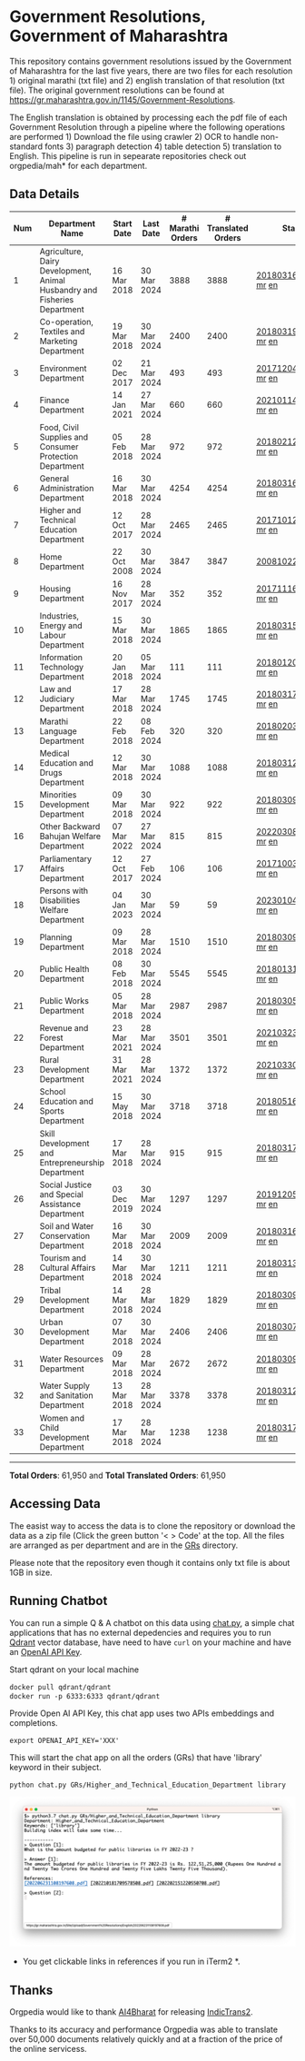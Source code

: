 # Government Resolutions, Government of Maharashtra

This repository contains government resolutions issued by the Government of Maharashtra for the last five years, there are two files for each resolution 1) original marathi (txt file) and 2) english translation of that resolution (txt file). The original government resolutions can be found at https://gr.maharashtra.gov.in/1145/Government-Resolutions.

The English translation is obtained by processing each the pdf file of each Government Resolution through a pipeline where the following operations are performed 1) Download the file using crawler 2) OCR to handle non-standard fonts 3) paragraph detection 4) table  detection 5) translation to English. This pipeline is run in sepearate repositories check out orgpedia/mah* for each department.


## Data Details

| Num | Department Name | Start Date | Last Date | # Marathi Orders | # Translated Orders | Starting Order | Last Order |
| --- | --------------- | ---------- | --------- | ---------------- | ------------------- | -------------- | ---------- |
| 1 | Agriculture, Dairy Development, Animal Husbandry and Fisheries Department | 16 Mar 2018 | 30 Mar 2024 | 3888 | 3888 | [201803161624182101.pdf](https://gr.maharashtra.gov.in/Site/Upload/Government%20Resolutions/English/201803161624182101.pdf) [mr](GRs/Agriculture,_Dairy_Development,_Animal_Husbandry_and_Fisheries_Department/201803161624182101.pdf.mr.txt) [en](GRs/Agriculture,_Dairy_Development,_Animal_Husbandry_and_Fisheries_Department/201803161624182101.pdf.en.txt) | [202403301728500101.pdf](https://gr.maharashtra.gov.in/Site/Upload/Government%20Resolutions/English/202403301728500101.pdf) [mr](GRs/Agriculture,_Dairy_Development,_Animal_Husbandry_and_Fisheries_Department/202403301728500101.pdf.mr.txt) [en](GRs/Agriculture,_Dairy_Development,_Animal_Husbandry_and_Fisheries_Department/202403301728500101.pdf.en.txt) |
| 2 | Co-operation, Textiles and Marketing Department | 19 Mar 2018 | 30 Mar 2024 | 2400 | 2400 | [201803191257576702.pdf](https://gr.maharashtra.gov.in/Site/Upload/Government%20Resolutions/English/201803191257576702.pdf) [mr](GRs/Co-operation,_Textiles_and_Marketing_Department/201803191257576702.pdf.mr.txt) [en](GRs/Co-operation,_Textiles_and_Marketing_Department/201803191257576702.pdf.en.txt) | [202403301643388102.pdf](https://gr.maharashtra.gov.in/Site/Upload/Government%20Resolutions/English/202403301643388102.pdf) [mr](GRs/Co-operation,_Textiles_and_Marketing_Department/202403301643388102.pdf.mr.txt) [en](GRs/Co-operation,_Textiles_and_Marketing_Department/202403301643388102.pdf.en.txt) |
| 3 | Environment Department | 02 Dec 2017 | 21 Mar 2024 | 493 | 493 | [201712041147216904.pdf](https://gr.maharashtra.gov.in/Site/Upload/Government%20Resolutions/English/201712041147216904.pdf) [mr](GRs/Environment_Department/201712041147216904.pdf.mr.txt) [en](GRs/Environment_Department/201712041147216904.pdf.en.txt) | [202403221423085904.pdf](https://gr.maharashtra.gov.in/Site/Upload/Government%20Resolutions/English/202403221423085904.pdf) [mr](GRs/Environment_Department/202403221423085904.pdf.mr.txt) [en](GRs/Environment_Department/202403221423085904.pdf.en.txt) |
| 4 | Finance Department | 14 Jan 2021 | 27 Mar 2024 | 660 | 660 | [202101141237329905.pdf](https://gr.maharashtra.gov.in/Site/Upload/Government%20Resolutions/English/202101141237329905.pdf) [mr](GRs/Finance_Department/202101141237329905.pdf.mr.txt) [en](GRs/Finance_Department/202101141237329905.pdf.en.txt) | [202403271824466605.pdf](https://gr.maharashtra.gov.in/Site/Upload/Government%20Resolutions/English/202403271824466605.pdf) [mr](GRs/Finance_Department/202403271824466605.pdf.mr.txt) [en](GRs/Finance_Department/202403271824466605.pdf.en.txt) |
| 5 | Food, Civil Supplies and Consumer Protection Department | 05 Feb 2018 | 28 Mar 2024 | 972 | 972 | [201802121244545806.pdf](https://gr.maharashtra.gov.in/Site/Upload/Government%20Resolutions/English/201802121244545806.pdf) [mr](GRs/Food,_Civil_Supplies_and_Consumer_Protection_Department/201802121244545806.pdf.mr.txt) [en](GRs/Food,_Civil_Supplies_and_Consumer_Protection_Department/201802121244545806.pdf.en.txt) | [202403281251197906.pdf](https://gr.maharashtra.gov.in/Site/Upload/Government%20Resolutions/English/202403281251197906.pdf) [mr](GRs/Food,_Civil_Supplies_and_Consumer_Protection_Department/202403281251197906.pdf.mr.txt) [en](GRs/Food,_Civil_Supplies_and_Consumer_Protection_Department/202403281251197906.pdf.en.txt) |
| 6 | General Administration Department | 16 Mar 2018 | 30 Mar 2024 | 4254 | 4254 | [201803161224022707.pdf](https://gr.maharashtra.gov.in/Site/Upload/Government%20Resolutions/English/201803161224022707.pdf) [mr](GRs/General_Administration_Department/201803161224022707.pdf.mr.txt) [en](GRs/General_Administration_Department/201803161224022707.pdf.en.txt) | [202403301822585007.pdf](https://gr.maharashtra.gov.in/Site/Upload/Government%20Resolutions/English/202403301822585007.pdf) [mr](GRs/General_Administration_Department/202403301822585007.pdf.mr.txt) [en](GRs/General_Administration_Department/202403301822585007.pdf.en.txt) |
| 7 | Higher and Technical Education Department | 12 Oct 2017 | 28 Mar 2024 | 2465 | 2465 | [201710121514029708.pdf](https://gr.maharashtra.gov.in/Site/Upload/Government%20Resolutions/English/201710121514029708.pdf) [mr](GRs/Higher_and_Technical_Education_Department/201710121514029708.pdf.mr.txt) [en](GRs/Higher_and_Technical_Education_Department/201710121514029708.pdf.en.txt) | [202403301136588808.pdf](https://gr.maharashtra.gov.in/Site/Upload/Government%20Resolutions/English/202403301136588808.pdf) [mr](GRs/Higher_and_Technical_Education_Department/202403301136588808.pdf.mr.txt) [en](GRs/Higher_and_Technical_Education_Department/202403301136588808.pdf.en.txt) |
| 8 | Home Department | 22 Oct 2008 | 30 Mar 2024 | 3847 | 3847 | [20081022.pdf](https://gr.maharashtra.gov.in/Site/Upload/Government%20Resolutions/English/20081022.pdf) [mr](GRs/Home_Department/20081022.pdf.mr.txt) [en](GRs/Home_Department/20081022.pdf.en.txt) | [202403301546435929.pdf](https://gr.maharashtra.gov.in/Site/Upload/Government%20Resolutions/English/202403301546435929.pdf) [mr](GRs/Home_Department/202403301546435929.pdf.mr.txt) [en](GRs/Home_Department/202403301546435929.pdf.en.txt) |
| 9 | Housing Department | 16 Nov 2017 | 28 Mar 2024 | 352 | 352 | [201711161447076609.pdf](https://gr.maharashtra.gov.in/Site/Upload/Government%20Resolutions/English/201711161447076609.pdf) [mr](GRs/Housing_Department/201711161447076609.pdf.mr.txt) [en](GRs/Housing_Department/201711161447076609.pdf.en.txt) | [202403281255554909.pdf](https://gr.maharashtra.gov.in/Site/Upload/Government%20Resolutions/English/202403281255554909.pdf) [mr](GRs/Housing_Department/202403281255554909.pdf.mr.txt) [en](GRs/Housing_Department/202403281255554909.pdf.en.txt) |
| 10 | Industries, Energy and Labour Department | 15 Mar 2018 | 30 Mar 2024 | 1865 | 1865 | [201803151204055010.pdf](https://gr.maharashtra.gov.in/Site/Upload/Government%20Resolutions/English/201803151204055010.pdf) [mr](GRs/Industries,_Energy_and_Labour_Department/201803151204055010.pdf.mr.txt) [en](GRs/Industries,_Energy_and_Labour_Department/201803151204055010.pdf.en.txt) | [202403301718027610.pdf](https://gr.maharashtra.gov.in/Site/Upload/Government%20Resolutions/English/202403301718027610.pdf) [mr](GRs/Industries,_Energy_and_Labour_Department/202403301718027610.pdf.mr.txt) [en](GRs/Industries,_Energy_and_Labour_Department/202403301718027610.pdf.en.txt) |
| 11 | Information Technology Department | 20 Jan 2018 | 05 Mar 2024 | 111 | 111 | [201801201843024511.pdf](https://gr.maharashtra.gov.in/Site/Upload/Government%20Resolutions/English/201801201843024511.pdf) [mr](GRs/Information_Technology_Department/201801201843024511.pdf.mr.txt) [en](GRs/Information_Technology_Department/201801201843024511.pdf.en.txt) | [202403051249430211.pdf](https://gr.maharashtra.gov.in/Site/Upload/Government%20Resolutions/English/202403051249430211.pdf) [mr](GRs/Information_Technology_Department/202403051249430211.pdf.mr.txt) [en](GRs/Information_Technology_Department/202403051249430211.pdf.en.txt) |
| 12 | Law and Judiciary Department | 17 Mar 2018 | 28 Mar 2024 | 1745 | 1745 | [201803171129290212.pdf](https://gr.maharashtra.gov.in/Site/Upload/Government%20Resolutions/English/201803171129290212.pdf) [mr](GRs/Law_and_Judiciary_Department/201803171129290212.pdf.mr.txt) [en](GRs/Law_and_Judiciary_Department/201803171129290212.pdf.en.txt) | [202403281701037612.pdf](https://gr.maharashtra.gov.in/Site/Upload/Government%20Resolutions/English/202403281701037612.pdf) [mr](GRs/Law_and_Judiciary_Department/202403281701037612.pdf.mr.txt) [en](GRs/Law_and_Judiciary_Department/202403281701037612.pdf.en.txt) |
| 13 | Marathi Language Department | 22 Feb 2018 | 08 Feb 2024 | 320 | 320 | [201802031549154233.pdf](https://gr.maharashtra.gov.in/Site/Upload/Government%20Resolutions/English/201802031549154233.pdf) [mr](GRs/Marathi_Language_Department/201802031549154233.pdf.mr.txt) [en](GRs/Marathi_Language_Department/201802031549154233.pdf.en.txt) | [202402081702444933.pdf](https://gr.maharashtra.gov.in/Site/Upload/Government%20Resolutions/English/202402081702444933.pdf) [mr](GRs/Marathi_Language_Department/202402081702444933.pdf.mr.txt) [en](GRs/Marathi_Language_Department/202402081702444933.pdf.en.txt) |
| 14 | Medical Education and Drugs Department | 12 Mar 2018 | 30 Mar 2024 | 1088 | 1088 | [201803121137094813.pdf](https://gr.maharashtra.gov.in/Site/Upload/Government%20Resolutions/English/201803121137094813.pdf) [mr](GRs/Medical_Education_and_Drugs_Department/201803121137094813.pdf.mr.txt) [en](GRs/Medical_Education_and_Drugs_Department/201803121137094813.pdf.en.txt) | [202403301140583913.pdf](https://gr.maharashtra.gov.in/Site/Upload/Government%20Resolutions/English/202403301140583913.pdf) [mr](GRs/Medical_Education_and_Drugs_Department/202403301140583913.pdf.mr.txt) [en](GRs/Medical_Education_and_Drugs_Department/202403301140583913.pdf.en.txt) |
| 15 | Minorities Development Department | 09 Mar 2018 | 30 Mar 2024 | 922 | 922 | [201803091218355314.pdf](https://gr.maharashtra.gov.in/Site/Upload/Government%20Resolutions/English/201803091218355314.pdf) [mr](GRs/Minorities_Development_Department/201803091218355314.pdf.mr.txt) [en](GRs/Minorities_Development_Department/201803091218355314.pdf.en.txt) | [202403301805500514.pdf](https://gr.maharashtra.gov.in/Site/Upload/Government%20Resolutions/English/202403301805500514.pdf) [mr](GRs/Minorities_Development_Department/202403301805500514.pdf.mr.txt) [en](GRs/Minorities_Development_Department/202403301805500514.pdf.en.txt) |
| 16 | Other Backward Bahujan Welfare Department | 07 Mar 2022 | 27 Mar 2024 | 815 | 815 | [202203081752439334.pdf](https://gr.maharashtra.gov.in/Site/Upload/Government%20Resolutions/English/202203081752439334.pdf) [mr](GRs/Other_Backward_Bahujan_Welfare_Department/202203081752439334.pdf.mr.txt) [en](GRs/Other_Backward_Bahujan_Welfare_Department/202203081752439334.pdf.en.txt) | [202403271729039234.pdf](https://gr.maharashtra.gov.in/Site/Upload/Government%20Resolutions/English/202403271729039234.pdf) [mr](GRs/Other_Backward_Bahujan_Welfare_Department/202403271729039234.pdf.mr.txt) [en](GRs/Other_Backward_Bahujan_Welfare_Department/202403271729039234.pdf.en.txt) |
| 17 | Parliamentary Affairs Department | 12 Oct 2017 | 27 Feb 2024 | 106 | 106 | [201710031642378615.pdf](https://gr.maharashtra.gov.in/Site/Upload/Government%20Resolutions/English/201710031642378615.pdf) [mr](GRs/Parliamentary_Affairs_Department/201710031642378615.pdf.mr.txt) [en](GRs/Parliamentary_Affairs_Department/201710031642378615.pdf.en.txt) | [202402271500283915.pdf](https://gr.maharashtra.gov.in/Site/Upload/Government%20Resolutions/English/202402271500283915.pdf) [mr](GRs/Parliamentary_Affairs_Department/202402271500283915.pdf.mr.txt) [en](GRs/Parliamentary_Affairs_Department/202402271500283915.pdf.en.txt) |
| 18 | Persons with Disabilities Welfare Department | 04 Jan 2023 | 30 Mar 2024 | 59 | 59 | [202301041906309635.pdf](https://gr.maharashtra.gov.in/Site/Upload/Government%20Resolutions/English/202301041906309635.pdf) [mr](GRs/Persons_with_Disabilities_Welfare_Department/202301041906309635.pdf.mr.txt) [en](GRs/Persons_with_Disabilities_Welfare_Department/202301041906309635.pdf.en.txt) | [202403301900497535.pdf](https://gr.maharashtra.gov.in/Site/Upload/Government%20Resolutions/English/202403301900497535.pdf) [mr](GRs/Persons_with_Disabilities_Welfare_Department/202403301900497535.pdf.mr.txt) [en](GRs/Persons_with_Disabilities_Welfare_Department/202403301900497535.pdf.en.txt) |
| 19 | Planning Department | 09 Mar 2018 | 28 Mar 2024 | 1510 | 1510 | [201803091441032716.pdf](https://gr.maharashtra.gov.in/Site/Upload/Government%20Resolutions/English/201803091441032716.pdf) [mr](GRs/Planning_Department/201803091441032716.pdf.mr.txt) [en](GRs/Planning_Department/201803091441032716.pdf.en.txt) | [202403281801217116.pdf](https://gr.maharashtra.gov.in/Site/Upload/Government%20Resolutions/English/202403281801217116.pdf) [mr](GRs/Planning_Department/202403281801217116.pdf.mr.txt) [en](GRs/Planning_Department/202403281801217116.pdf.en.txt) |
| 20 | Public Health Department | 08 Feb 2018 | 30 Mar 2024 | 5545 | 5545 | [201801311722275417.pdf](https://gr.maharashtra.gov.in/Site/Upload/Government%20Resolutions/English/201801311722275417.pdf) [mr](GRs/Public_Health_Department/201801311722275417.pdf.mr.txt) [en](GRs/Public_Health_Department/201801311722275417.pdf.en.txt) | [202403201322275017.pdf](https://gr.maharashtra.gov.in/Site/Upload/Government%20Resolutions/English/202403201322275017.pdf) [mr](GRs/Public_Health_Department/202403201322275017.pdf.mr.txt) [en](GRs/Public_Health_Department/202403201322275017.pdf.en.txt) |
| 21 | Public Works Department | 05 Mar 2018 | 28 Mar 2024 | 2987 | 2987 | [201803051515468118.pdf](https://gr.maharashtra.gov.in/Site/Upload/Government%20Resolutions/English/201803051515468118.pdf) [mr](GRs/Public_Works_Department/201803051515468118.pdf.mr.txt) [en](GRs/Public_Works_Department/201803051515468118.pdf.en.txt) | [202403281735095518.pdf](https://gr.maharashtra.gov.in/Site/Upload/Government%20Resolutions/English/202403281735095518.pdf) [mr](GRs/Public_Works_Department/202403281735095518.pdf.mr.txt) [en](GRs/Public_Works_Department/202403281735095518.pdf.en.txt) |
| 22 | Revenue and Forest Department | 23 Mar 2021 | 28 Mar 2024 | 3501 | 3501 | [202103231328393119.pdf](https://gr.maharashtra.gov.in/Site/Upload/Government%20Resolutions/English/202103231328393119.pdf) [mr](GRs/Revenue_and_Forest_Department/202103231328393119.pdf.mr.txt) [en](GRs/Revenue_and_Forest_Department/202103231328393119.pdf.en.txt) | [202403301136138619.pdf](https://gr.maharashtra.gov.in/Site/Upload/Government%20Resolutions/English/202403301136138619.pdf) [mr](GRs/Revenue_and_Forest_Department/202403301136138619.pdf.mr.txt) [en](GRs/Revenue_and_Forest_Department/202403301136138619.pdf.en.txt) |
| 23 | Rural Development Department | 31 Mar 2021 | 28 Mar 2024 | 1372 | 1372 | [202103301021181120.pdf](https://gr.maharashtra.gov.in/Site/Upload/Government%20Resolutions/English/202103301021181120.pdf) [mr](GRs/Rural_Development_Department/202103301021181120.pdf.mr.txt) [en](GRs/Rural_Development_Department/202103301021181120.pdf.en.txt) | [202403281532154920.pdf](https://gr.maharashtra.gov.in/Site/Upload/Government%20Resolutions/English/202403281532154920.pdf) [mr](GRs/Rural_Development_Department/202403281532154920.pdf.mr.txt) [en](GRs/Rural_Development_Department/202403281532154920.pdf.en.txt) |
| 24 | School Education and Sports Department | 15 May 2018 | 30 Mar 2024 | 3718 | 3718 | [201805161114241221.pdf](https://gr.maharashtra.gov.in/Site/Upload/Government%20Resolutions/English/201805161114241221.pdf) [mr](GRs/School_Education_and_Sports_Department/201805161114241221.pdf.mr.txt) [en](GRs/School_Education_and_Sports_Department/201805161114241221.pdf.en.txt) | [202403301622300821.pdf](https://gr.maharashtra.gov.in/Site/Upload/Government%20Resolutions/English/202403301622300821.pdf) [mr](GRs/School_Education_and_Sports_Department/202403301622300821.pdf.mr.txt) [en](GRs/School_Education_and_Sports_Department/202403301622300821.pdf.en.txt) |
| 25 | Skill Development and Entrepreneurship Department | 17 Mar 2018 | 28 Mar 2024 | 915 | 915 | [201803171322099003.pdf](https://gr.maharashtra.gov.in/Site/Upload/Government%20Resolutions/English/201803171322099003.pdf) [mr](GRs/Skill_Development_and_Entrepreneurship_Department/201803171322099003.pdf.mr.txt) [en](GRs/Skill_Development_and_Entrepreneurship_Department/201803171322099003.pdf.en.txt) | [202403281217542303.pdf](https://gr.maharashtra.gov.in/Site/Upload/Government%20Resolutions/English/202403281217542303.pdf) [mr](GRs/Skill_Development_and_Entrepreneurship_Department/202403281217542303.pdf.mr.txt) [en](GRs/Skill_Development_and_Entrepreneurship_Department/202403281217542303.pdf.en.txt) |
| 26 | Social Justice and Special Assistance Department | 03 Dec 2019 | 30 Mar 2024 | 1297 | 1297 | [201912051107011622.pdf](https://gr.maharashtra.gov.in/Site/Upload/Government%20Resolutions/English/201912051107011622.pdf) [mr](GRs/Social_Justice_and_Special_Assistance_Department/201912051107011622.pdf.mr.txt) [en](GRs/Social_Justice_and_Special_Assistance_Department/201912051107011622.pdf.en.txt) | [202403301657071522.pdf](https://gr.maharashtra.gov.in/Site/Upload/Government%20Resolutions/English/202403301657071522.pdf) [mr](GRs/Social_Justice_and_Special_Assistance_Department/202403301657071522.pdf.mr.txt) [en](GRs/Social_Justice_and_Special_Assistance_Department/202403301657071522.pdf.en.txt) |
| 27 | Soil and Water Conservation Department | 16 Mar 2018 | 30 Mar 2024 | 2009 | 2009 | [201803161247582426.pdf](https://gr.maharashtra.gov.in/Site/Upload/Government%20Resolutions/English/201803161247582426.pdf) [mr](GRs/Soil_and_Water_Conservation_Department/201803161247582426.pdf.mr.txt) [en](GRs/Soil_and_Water_Conservation_Department/201803161247582426.pdf.en.txt) | [202403301505237126.pdf](https://gr.maharashtra.gov.in/Site/Upload/Government%20Resolutions/English/202403301505237126.pdf) [mr](GRs/Soil_and_Water_Conservation_Department/202403301505237126.pdf.mr.txt) [en](GRs/Soil_and_Water_Conservation_Department/202403301505237126.pdf.en.txt) |
| 28 | Tourism and Cultural Affairs Department | 14 Mar 2018 | 30 Mar 2024 | 1211 | 1211 | [201803131542054523.pdf](https://gr.maharashtra.gov.in/Site/Upload/Government%20Resolutions/English/201803131542054523.pdf) [mr](GRs/Tourism_and_Cultural_Affairs_Department/201803131542054523.pdf.mr.txt) [en](GRs/Tourism_and_Cultural_Affairs_Department/201803131542054523.pdf.en.txt) | [202403301544057023.pdf](https://gr.maharashtra.gov.in/Site/Upload/Government%20Resolutions/English/202403301544057023.pdf) [mr](GRs/Tourism_and_Cultural_Affairs_Department/202403301544057023.pdf.mr.txt) [en](GRs/Tourism_and_Cultural_Affairs_Department/202403301544057023.pdf.en.txt) |
| 29 | Tribal Development Department | 14 Mar 2018 | 28 Mar 2024 | 1829 | 1829 | [201803091105184924.pdf](https://gr.maharashtra.gov.in/Site/Upload/Government%20Resolutions/English/201803091105184924.pdf) [mr](GRs/Tribal_Development_Department/201803091105184924.pdf.mr.txt) [en](GRs/Tribal_Development_Department/201803091105184924.pdf.en.txt) | [202403211027064324.pdf](https://gr.maharashtra.gov.in/Site/Upload/Government%20Resolutions/English/202403211027064324.pdf) [mr](GRs/Tribal_Development_Department/202403211027064324.pdf.mr.txt) [en](GRs/Tribal_Development_Department/202403211027064324.pdf.en.txt) |
| 30 | Urban Development Department | 07 Mar 2018 | 30 Mar 2024 | 2406 | 2406 | [201803071203178325.pdf](https://gr.maharashtra.gov.in/Site/Upload/Government%20Resolutions/English/201803071203178325.pdf) [mr](GRs/Urban_Development_Department/201803071203178325.pdf.mr.txt) [en](GRs/Urban_Development_Department/201803071203178325.pdf.en.txt) | [202403301814131125.pdf](https://gr.maharashtra.gov.in/Site/Upload/Government%20Resolutions/English/202403301814131125.pdf) [mr](GRs/Urban_Development_Department/202403301814131125.pdf.mr.txt) [en](GRs/Urban_Development_Department/202403301814131125.pdf.en.txt) |
| 31 | Water Resources Department | 09 Mar 2018 | 28 Mar 2024 | 2672 | 2672 | [201803091034435527.pdf](https://gr.maharashtra.gov.in/Site/Upload/Government%20Resolutions/English/201803091034435527.pdf) [mr](GRs/Water_Resources_Department/201803091034435527.pdf.mr.txt) [en](GRs/Water_Resources_Department/201803091034435527.pdf.en.txt) | [202403281415342627.pdf](https://gr.maharashtra.gov.in/Site/Upload/Government%20Resolutions/English/202403281415342627.pdf) [mr](GRs/Water_Resources_Department/202403281415342627.pdf.mr.txt) [en](GRs/Water_Resources_Department/202403281415342627.pdf.en.txt) |
| 32 | Water Supply and Sanitation Department | 13 Mar 2018 | 28 Mar 2024 | 3378 | 3378 | [201803121414108428.pdf](https://gr.maharashtra.gov.in/Site/Upload/Government%20Resolutions/English/201803121414108428.pdf) [mr](GRs/Water_Supply_and_Sanitation_Department/201803121414108428.pdf.mr.txt) [en](GRs/Water_Supply_and_Sanitation_Department/201803121414108428.pdf.en.txt) | [202403281807189028.pdf](https://gr.maharashtra.gov.in/Site/Upload/Government%20Resolutions/English/202403281807189028.pdf) [mr](GRs/Water_Supply_and_Sanitation_Department/202403281807189028.pdf.mr.txt) [en](GRs/Water_Supply_and_Sanitation_Department/202403281807189028.pdf.en.txt) |
| 33 | Women and Child Development Department | 17 Mar 2018 | 28 Mar 2024 | 1238 | 1238 | [201803171539444330.pdf](https://gr.maharashtra.gov.in/Site/Upload/Government%20Resolutions/English/201803171539444330.pdf) [mr](GRs/Women_and_Child_Development_Department/201803171539444330.pdf.mr.txt) [en](GRs/Women_and_Child_Development_Department/201803171539444330.pdf.en.txt) | [202403281542366630.pdf](https://gr.maharashtra.gov.in/Site/Upload/Government%20Resolutions/English/202403281542366630.pdf) [mr](GRs/Women_and_Child_Development_Department/202403281542366630.pdf.mr.txt) [en](GRs/Women_and_Child_Development_Department/202403281542366630.pdf.en.txt) |
----------------------------------------------------------------------------------------------------

**Total Orders**: 61,950 and **Total Translated Orders**: 61,950
## Accessing Data

The easist way to access the data is to clone the repository or download the data as a zip file (Click the green button '< > Code' at the top. All the files are arranged as per department and are in the [GRs](GRs) directory.

Please note that the repository even though it contains only txt file is about 1GB in size.

## Running Chatbot

You can run a simple Q & A chatbot on this data using [chat.py](chat.py), a simple chat applications that has no external depedencies and requires you to run [Qdrant](https://qdrant.tech/) vector database, have need to have `curl` on your machine and have an [OpenAI API Key](https://help.openai.com/en/articles/4936850-where-do-i-find-my-secret-api-key).

Start qdrant on your local machine
```shell
docker pull qdrant/qdrant
docker run -p 6333:6333 qdrant/qdrant
```

Provide Open AI API Key, this chat app uses two APIs embeddings and completions.
```shell
export OPENAI_API_KEY='XXX'
```

This will start the chat app on all the orders (GRs) that have 'library' keyword in their subject.

```shell
python chat.py GRs/Higher_and_Technical_Education_Department library
```

![screenshot of running chat.py](screenshot.png)

* You get clickable links in references if you run in iTerm2 *.

## Thanks

Orgpedia would like to thank [AI4Bharat](https://ai4bharat.iitm.ac.in/) for releasing [IndicTrans2](https://github.com/AI4Bharat/IndicTrans2).

Thanks to its accuracy and performance Orgpedia was able to translate over 50,000 documents relatively quickly and at a fraction of the price of the online servicess.











